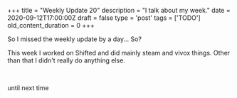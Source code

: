 
+++
title = "Weekly Update 20"
description = "I talk about my week."
date = 2020-09-12T17:00:00Z
draft = false
type = 'post'
tags = ['TODO']
old_content_duration = 0
+++

<p>So I missed the weekly update by a day... So?</p>

<p>This week I worked on Shifted and did mainly steam and vivox things. Other than that I didn&#39;t really do anything else.</p>

<p>&nbsp;</p>

<p>until next time</p>
    